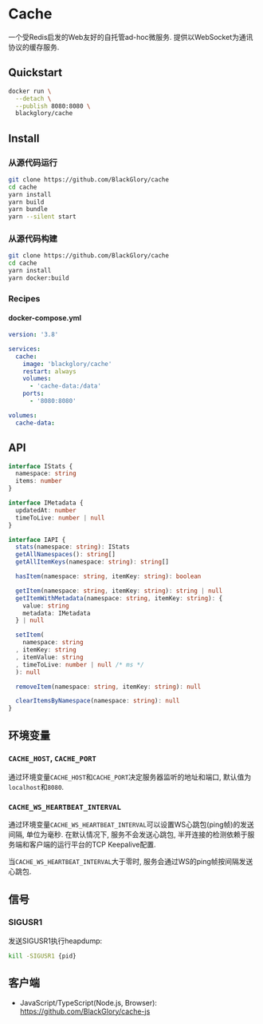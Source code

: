 # Cache
一个受Redis启发的Web友好的自托管ad-hoc微服务.
提供以WebSocket为通讯协议的缓存服务.

## Quickstart
```sh
docker run \
  --detach \
  --publish 8080:8080 \
  blackglory/cache
```

## Install
### 从源代码运行
```sh
git clone https://github.com/BlackGlory/cache
cd cache
yarn install
yarn build
yarn bundle
yarn --silent start
```

### 从源代码构建
```sh
git clone https://github.com/BlackGlory/cache
cd cache
yarn install
yarn docker:build
```

### Recipes
#### docker-compose.yml
```yaml
version: '3.8'

services:
  cache:
    image: 'blackglory/cache'
    restart: always
    volumes:
      - 'cache-data:/data'
    ports:
      - '8080:8080'

volumes:
  cache-data:
```

## API
```ts
interface IStats {
  namespace: string
  items: number
}

interface IMetadata {
  updatedAt: number
  timeToLive: number | null
}

interface IAPI {
  stats(namespace: string): IStats
  getAllNamespaces(): string[]
  getAllItemKeys(namespace: string): string[]

  hasItem(namespace: string, itemKey: string): boolean

  getItem(namespace: string, itemKey: string): string | null
  getItemWithMetadata(namespace: string, itemKey: string): {
    value: string
    metadata: IMetadata
  } | null

  setItem(
    namespace: string
  , itemKey: string
  , itemValue: string
  , timeToLive: number | null /* ms */
  ): null

  removeItem(namespace: string, itemKey: string): null

  clearItemsByNamespace(namespace: string): null
}
```

## 环境变量
### `CACHE_HOST`, `CACHE_PORT`
通过环境变量`CACHE_HOST`和`CACHE_PORT`决定服务器监听的地址和端口,
默认值为`localhost`和`8080`.

### `CACHE_WS_HEARTBEAT_INTERVAL`
通过环境变量`CACHE_WS_HEARTBEAT_INTERVAL`可以设置WS心跳包(ping帧)的发送间隔, 单位为毫秒.
在默认情况下, 服务不会发送心跳包,
半开连接的检测依赖于服务端和客户端的运行平台的TCP Keepalive配置.

当`CACHE_WS_HEARTBEAT_INTERVAL`大于零时,
服务会通过WS的ping帧按间隔发送心跳包.

## 信号
### SIGUSR1
发送SIGUSR1执行heapdump:
```sh
kill -SIGUSR1 {pid}
```

## 客户端
- JavaScript/TypeScript(Node.js, Browser): <https://github.com/BlackGlory/cache-js>
